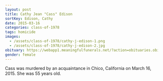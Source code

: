 ```yaml
---
layout: post
title: Cathy Jean "Cass" Edison
sortKey: Edison, Cathy
date: 2015-03-16
categories: class-of-1978
tags: homicide
images:
  - /assets/class-of-1978/cathy-j-edison-1.png
  - /assets/class-of-1978/cathy-j-edison-2.jpg
obituary: https://webapp1.meaningfulfunerals.net/?action=obituaries.obit_view&o_id=3058310&fh_id=11360
gender: female
---
```

Cass was murdered by an acquaintance in Chico, California on March 16, 2015.  She was 55 years old.
